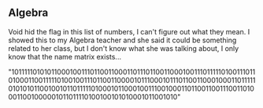 ## Algebra

Void hid the flag in this list of numbers, I can't figure out what they mean. I showed this to my Algebra teacher and she said it could be something related to her class, but I don't know what she was talking about, I only know that the name matrix exists...

"1011111010101100010011101100110001101110110011000100111011111010011101101000110011111010010011101100110000101110001011101100110001000110111110101010110010010110111110100010110001001110010001101100110011100110100011001000001011011110100100101010001011001010"